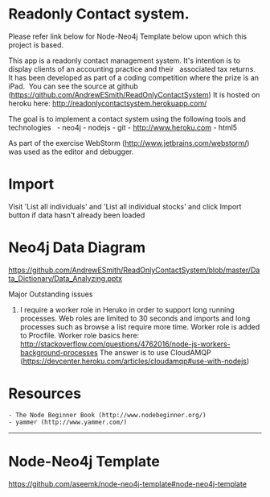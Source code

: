 # Readonly Contact system.
Please refer link below for Node-Neo4j Template below upon which this project is based. 

This app is a readonly contact management system. It's intention is to display clients of an accounting practice and their &nbsp;
associated tax returns. It has been developed as part of a coding competition where the prize is an iPad.&nbsp;
You can see the source at github (https://github.com/AndrewESmith/ReadOnlyContactSystem)
It is hosted on heroku here: http://readonlycontactsystem.herokuapp.com/

The goal is to implement a contact system using the following tools and technologies &nbsp;
    - neo4j
	- nodejs
	- git
	- http://www.heroku.com
	- html5
 
 As part of the exercise WebStorm (http://www.jetbrains.com/webstorm/) was used as the editor and debugger.

# Import
Visit 'List all individuals' and 'List all individual stocks' and click Import button if data hasn't already been loaded

# Neo4j Data Diagram
https://github.com/AndrewESmith/ReadOnlyContactSystem/blob/master/Data_Dictionary/Data_Analyzing.pptx

Major Outstanding issues
1. I require a worker role in Heruko in order to support long running processes. Web roles are limited to 30 seconds and imports
and long processes such as browse a list require more time. Worker role is added to Procfile. Worker role basics here: http://stackoverflow.com/questions/4762016/node-js-workers-background-processes
The answer is to use CloudAMQP (https://devcenter.heroku.com/articles/cloudamqp#use-with-nodejs)

# Resources 
	- The Node Beginner Book (http://www.nodebeginner.org/)
	- yammer (http://www.yammer.com/)


-----------------------------------------------------------------------------------------------------------------
# Node-Neo4j Template
https://github.com/aseemk/node-neo4j-template#node-neo4j-template